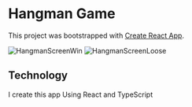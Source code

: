# Hangman Game

This project was bootstrapped with [Create React App](https://github.com/facebook/create-react-app).

![HangmanScreenWin](https://user-images.githubusercontent.com/64327692/196372276-60203c55-34bd-4880-aca0-4f20f73ff956.jpg) ![HangmanScreenLoose](https://user-images.githubusercontent.com/64327692/196372716-a13a88d2-98be-4e89-b06d-fa7c028e3d0f.jpg)

## Technology

I create this app Using React and TypeScript
